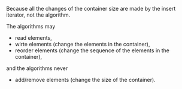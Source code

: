 Because all the changes of the container size are made by the insert iterator, not the algorithm.

The algorithms may
- read elements,
- wirte elements (change the elements in the container),
- reorder elements (change the sequence of the elements in the container),

and the algorithms never
- add/remove elements (change the size of the container).
